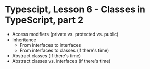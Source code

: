 # Typescipt, Lesson 6 - Classes in TypeScript, part 2

- Access modifiers (private vs. protected vs. public)
- Inheritance
    - From interfaces to interfaces
    - From interfaces to classes (if there's time)
- Abstract classes (if there's time)
- Abstract classes vs. interfaces (if there's time)